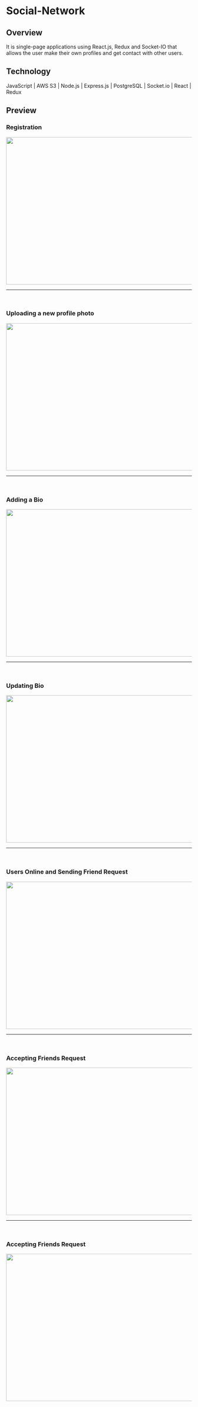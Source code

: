 # Social-Network

<h2>Overview</h2>
It is single-page applications using React.js, Redux and Socket-IO that allows the user make their own profiles and get contact with other users.


<!-- <h2>Features</h2> -->


<h2>Technology</h2>
JavaScript | AWS S3 | Node.js | Express.js | PostgreSQL | Socket.io | React | Redux


<h2>Preview</h2>

<h3><b> Registration </b></h3>
<img src="https://media.giphy.com/media/BMtC8y28oJpwEdE9Qf/giphy.gif" height="400px" width="750px">

<br />
<hr />
<br />

<h3><b>Uploading a new profile photo</b></h3>
<img src="https://media.giphy.com/media/vvJ82QbLRc4xTznn3E/giphy.gif" height="400px" width="750px">

<br />
<hr />
<br />

<h3><b>Adding a Bio</b></h3>
<img src="https://media.giphy.com/media/3fcrIPS17UgzjR4kPl/giphy.gif" height="400px" width="750px">

<br />
<hr />
<br />

<h3><b>Updating Bio</b></h3>
<img src="https://media.giphy.com/media/65HR2QUlOoeOFsGOL3/giphy.gif" height="400px" width="750px">

<br />
<hr />
<br />

<h3><b>Users Online and Sending Friend Request</b></h3>
<img src="https://media.giphy.com/media/aJoz0WFxHABM6uhy7P/giphy.gif" height="400px" width="750px">

<br />
<hr />
<br />

<h3><b>Accepting Friends Request</b></h3>
<img src="https://media.giphy.com/media/klAWwQL1j45xYv87Uh/giphy.gif" height="400px" width="750px">

<br />
<hr />
<br />

<h3><b>Accepting Friends Request</b></h3>
<img src="https://media.giphy.com/media/7OX5xow1hz23kFKgW7/giphy.gif" height="400px" width="750px">
